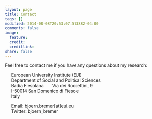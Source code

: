 ```yaml
---
layout: page
title: Contact
tags: []
modified: 2014-08-08T20:53:07.573882-04:00
comments: false
image:
  feature:
  credit:
  creditlink: 
share: false
---
```


Feel free to contact me if you have any questions about my research: 

&nbsp;&nbsp;&nbsp;&nbsp; European University Institute (EUI)   
&nbsp;&nbsp;&nbsp;&nbsp; Department of Social and Political Sciences   
&nbsp;&nbsp;&nbsp;&nbsp; Badia Fiesolana 
&nbsp;&nbsp;&nbsp;&nbsp; Via dei Roccettini, 9   
&nbsp;&nbsp;&nbsp;&nbsp; I-50014 San Domenico di Fiesole   
&nbsp;&nbsp;&nbsp;&nbsp; Italy     

&nbsp;&nbsp;&nbsp;&nbsp; Email: bjoern.bremer[at]eui.eu   
&nbsp;&nbsp;&nbsp;&nbsp; Twitter: bjoern_bremer
